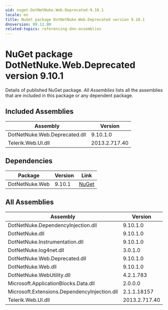 ```yaml
---
uid: nuget-DotNetNuke.Web.Deprecated-9.10.1
locale: en
title: NuGet package DotNetNuke.Web.Deprecated version 9.10.1
dnnversion: 09.12.00
related-topics: referencing-dnn-assemblies
---
```


# NuGet package DotNetNuke.Web.Deprecated version 9.10.1
Details of published NuGet package.
*All Assemblies* lists all the assemblies that are included in this package or any dependent package.

## Included Assemblies

|Assembly|Version|
|---|---|
|DotNetNuke.Web.Deprecated.dll|9.10.1.0|
|Telerik.Web.UI.dll|2013.2.717.40|

## Dependencies

|Package|Version|Link|
|---|---|---|
|DotNetNuke.Web|9.10.1|[NuGet](https://www.nuget.org/packages/DotNetNuke.Web/9.10.1)|

## All Assemblies

|Assembly|Version|
|---|---|
|DotNetNuke.DependencyInjection.dll|9.10.1.0|
|DotNetNuke.dll|9.10.1.0|
|DotNetNuke.Instrumentation.dll|9.10.1.0|
|DotNetNuke.log4net.dll|3.0.1.0|
|DotNetNuke.Web.Deprecated.dll|9.10.1.0|
|DotNetNuke.Web.dll|9.10.1.0|
|DotNetNuke.WebUtility.dll|4.2.1.783|
|Microsoft.ApplicationBlocks.Data.dll|2.0.0.0|
|Microsoft.Extensions.DependencyInjection.dll|2.1.1.18157|
|Telerik.Web.UI.dll|2013.2.717.40|

